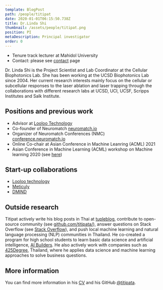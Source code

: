 ```yaml
---
template: BlogPost
path: /people/titipat
date: 2020-01-01T06:15:50.738Z
title: Dr.Linda Shi
thumbnail: /assets/people/titipat.png
position: PI
metaDescription: Principal investigator
order: 0
---
```


- Tenure track lecturer at Mahidol University
- Contact: please see [contact](/contact) page

Dr. Linda Shi is the Project Scientist and Lab Coordinator at the Cellular Biophotonics Lab. She has been working at the UCSD Biophotonics Lab since 2004. Her current research interests mainly focus on the cellular or subcellular responses to the laser ablation and laser trapping through the collaborations with different research labs at UCSD, UCI, UCSF, Scripps Institutes and Salk Institute.
## Positions and previous work

- Advisor at [Looloo Technology](https://loolootech.com/)
- Co-founder of Neuromatch [neuromatch.io](https://neuromatch.io/)
- Organizer of Neuromatch Conferences (NMC) [conference.neuromatch.io](https://conference.neuromatch.io/)
- Online Co-chair at Asian Conference in Machine Leanring (ACML) 2021
- Asian Conference in Machine Learning (ACML) workshop on Machine learning 2020 (see [here](https://acml-conf.github.io/2020-workshop-ml-in-thailand/))

## Start-up collaborations

- [Looloo technology](https://loolootech.com/)
- [Meticuly](https://www.meticuly.com/)
- [DMIND](https://aimet.tech/th/all-projects/dmind/)

## Outside research

Titipat actively write his blog posts in Thai at [tupleblog](https://tupleblog.github.io/), contribute to open-source community (see [github.com/titipata/](https://github.com/titipata/)), answer questions on Stack Overflow (see [Stack Overflow](https://stackoverflow.com/users/3626961/titipata)), and push local machine learning and natural language processing (NLP) communities in Thailand. He co-created a program for high school students to learn basic data science and artificial intelligence, [AI Builders](https://ai-builders.github.io/). He also actively work with companies such as [425Degree](https://www.425degree.com/), Thailand, where he applies data science and machine learning approaches to solve business questions.

## More information

You can find more information in his [CV](https://github.com/titipata/titipat_cv/blob/master/pdf/Titipat_CV.pdf) and his GitHub [@titipata](https://github.com/titipata).
